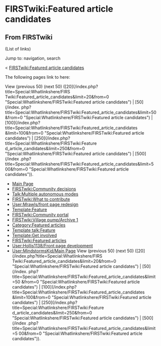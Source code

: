 # FIRSTwiki:Featured article candidates

## From FIRSTwiki

(List of links)

Jump to: navigation, search

< [FIRSTwiki:Featured article candidates](/index.php?title=FIRSTwiki:Featured_article_candidates&redirect=no "FIRSTwiki:Featured article candidates")

The following pages link to here:

View (previous 50) (next 50) ([20](/index.php?title=Special:Whatlinkshere/FIRS
Twiki:Featured_article_candidates&limit=20&from=0 "Special:Whatlinkshere/FIRSTwiki:Featured article candidates") | [50](/index.
php?title=Special:Whatlinkshere/FIRSTwiki:Featured_article_candidates&limit=50
&from=0 "Special:Whatlinkshere/FIRSTwiki:Featured article candidates") | [100](/index.php?title=Special:Whatlinkshere/FIRSTwiki:Featured_article_candidates
&limit=100&from=0 "Special:Whatlinkshere/FIRSTwiki:Featured article
candidates") | [250](/index.php?title=Special:Whatlinkshere/FIRSTwiki:Feature
d_article_candidates&limit=250&from=0 "Special:Whatlinkshere/FIRSTwiki:Featured article candidates") | [500](/index
.php?title=Special:Whatlinkshere/FIRSTwiki:Featured_article_candidates&limit=5
00&from=0 "Special:Whatlinkshere/FIRSTwiki:Featured article candidates")).

- [Main Page](Main_Page "Main Page")
- [FIRSTwiki:Community decisions](FIRSTwiki:Community_decisions "FIRSTwiki:Community decisions")
- [Talk:Multiple autonomous modes](Talk:Multiple_autonomous_modes "Talk:Multiple autonomous modes")
- [FIRSTwiki:What to contribute](FIRSTwiki:What_to_contribute "FIRSTwiki:What to contribute")
- [User:Mrawls/front page redesign](User:Mrawls/front_page_redesign "User:Mrawls/front page redesign")
- [Template:Feature](Template:Feature "Template:Feature")
- [FIRSTwiki:Community portal](FIRSTwiki:Community_portal "FIRSTwiki:Community portal")
- [FIRSTwiki:Village pump/Archive 1](FIRSTwiki:Village_pump/Archive_1 "FIRSTwiki:Village pump/Archive 1")
- [Category:Featured articles](Category:Featured_articles "Category:Featured articles")
- [Template talk:Feature](Template_talk:Feature "Template talk:Feature")
- [Template:Get involved](Template:Get_involved "Template:Get involved")
- [FIRSTwiki:Featured articles](FIRSTwiki:Featured_articles "FIRSTwiki:Featured articles")
- [User:Hollis1138/Front page development](User:Hollis1138/Front_page_development "User:Hollis1138/Front page development")
- [User:MindstormsKid/Main Page](User:MindstormsKid/Main_Page "User:MindstormsKid/Main Page") View (previous 50) (next 50) ([20](/index.php?title=Special:Whatlinkshere/FIRS
  Twiki:Featured_article_candidates&limit=20&from=0 "Special:Whatlinkshere/FIRSTwiki:Featured article candidates") | [50](/index.
  php?title=Special:Whatlinkshere/FIRSTwiki:Featured_article_candidates&limit=50
  &from=0 "Special:Whatlinkshere/FIRSTwiki:Featured article candidates") | [100](/index.php?title=Special:Whatlinkshere/FIRSTwiki:Featured_article_candidates
  &limit=100&from=0 "Special:Whatlinkshere/FIRSTwiki:Featured article
  candidates") | [250](/index.php?title=Special:Whatlinkshere/FIRSTwiki:Feature
  d_article_candidates&limit=250&from=0 "Special:Whatlinkshere/FIRSTwiki:Featured article candidates") | [500](/index
  .php?title=Special:Whatlinkshere/FIRSTwiki:Featured_article_candidates&limit=5
  00&from=0 "Special:Whatlinkshere/FIRSTwiki:Featured article candidates")).
